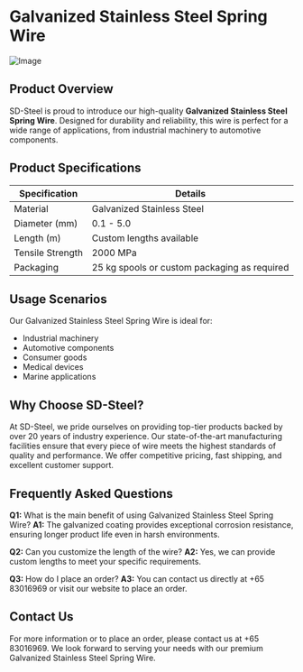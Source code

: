 # Galvanized Stainless Steel Spring Wire

![Image](https://github.com/user-attachments/assets/2567258e-e124-4816-932d-1809bd27ef0b)

## Product Overview

SD-Steel is proud to introduce our high-quality **Galvanized Stainless Steel Spring Wire**. Designed for durability and reliability, this wire is perfect for a wide range of applications, from industrial machinery to automotive components.

## Product Specifications

| Specification       | Details                                    |
|---------------------|--------------------------------------------|
| Material            | Galvanized Stainless Steel                 |
| Diameter (mm)       | 0.1 - 5.0                                  |
| Length (m)          | Custom lengths available                   |
| Tensile Strength    | 2000 MPa                                   |
| Packaging           | 25 kg spools or custom packaging as required |

## Usage Scenarios

Our Galvanized Stainless Steel Spring Wire is ideal for:
- Industrial machinery
- Automotive components
- Consumer goods
- Medical devices
- Marine applications

## Why Choose SD-Steel?

At SD-Steel, we pride ourselves on providing top-tier products backed by over 20 years of industry experience. Our state-of-the-art manufacturing facilities ensure that every piece of wire meets the highest standards of quality and performance. We offer competitive pricing, fast shipping, and excellent customer support.

## Frequently Asked Questions

**Q1:** What is the main benefit of using Galvanized Stainless Steel Spring Wire?
**A1:** The galvanized coating provides exceptional corrosion resistance, ensuring longer product life even in harsh environments.

**Q2:** Can you customize the length of the wire?
**A2:** Yes, we can provide custom lengths to meet your specific requirements.

**Q3:** How do I place an order?
**A3:** You can contact us directly at +65 83016969 or visit our website to place an order.

## Contact Us

For more information or to place an order, please contact us at +65 83016969. We look forward to serving your needs with our premium Galvanized Stainless Steel Spring Wire.